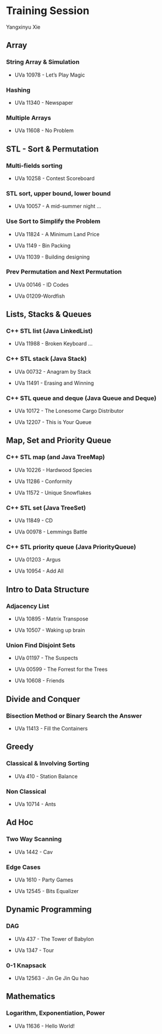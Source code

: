 # Training Session

Yangxinyu Xie

Array
-----------------------------------------------------------------------------------------
### String Array & Simulation

  - UVa 10978 - Let’s Play Magic

### Hashing

  - UVa 11340 - Newspaper

### Multiple Arrays

  - UVa 11608 - No Problem


STL - Sort & Permutation
-----------------------------------------------------------------------------------------
### Multi-fields sorting

  - UVa 10258 - Contest Scoreboard

### STL sort, upper bound, lower bound

  - UVa 10057 - A mid-summer night ...

### Use Sort to Simplify the Problem

  - UVa 11824 - A Minimum Land Price
  
  - UVa 1149 - Bin Packing
  
  - UVa 11039 - Building designing

### Prev Permutation and Next Permutation

  - UVa 00146 - ID Codes

  - UVa 01209-Wordfish


Lists, Stacks & Queues
-----------------------------------------------------------------------------------------
### C++ STL list (Java LinkedList)

  - UVa 11988 - Broken Keyboard ...

### C++ STL stack (Java Stack)

  - UVa 00732 - Anagram by Stack
  
  - UVa 11491 - Erasing and Winning

### C++ STL queue and deque (Java Queue and Deque)

  - UVa 10172 - The Lonesome Cargo Distributor

  - UVa 12207 - This is Your Queue


Map, Set and Priority Queue
-----------------------------------------------------------------------------------------
### C++ STL map (and Java TreeMap)

  - UVa 10226 - Hardwood Species

  - UVa 11286 - Conformity

  - UVa 11572 - Unique Snowflakes

### C++ STL set (Java TreeSet)

  - UVa 11849 - CD

  - UVa 00978 - Lemmings Battle

### C++ STL priority queue (Java PriorityQueue) 

  - UVa 01203 - Argus

  - UVa 10954 - Add All


Intro to Data Structure
-----------------------------------------------------------------------------------------
### Adjacency List

  - UVa 10895 - Matrix Transpose

  - UVa 10507 - Waking up brain

### Union Find Disjoint Sets 

  - UVa 01197 - The Suspects

  - UVa 00599 - The Forrest for the Trees

  - UVa 10608 - Friends

Divide and Conquer
-----------------------------------------------------------------------------------------
### Bisection Method or Binary Search the Answer

  - UVa 11413 - Fill the Containers


Greedy
-----------------------------------------------------------------------------------------
### Classical & Involving Sorting

  - UVa 410 - Station Balance

### Non Classical

  - UVa 10714 - Ants

Ad Hoc
-----------------------------------------------------------------------------------------
### Two Way Scanning

  - UVa 1442 - Cav
  
### Edge Cases
  
  - UVa 1610 - Party Games
  
  - UVa 12545 - Bits Equalizer

Dynamic Programming
-----------------------------------------------------------------------------------------
### DAG
  - UVa 437 - The Tower of Babylon
  
  - UVa 1347 - Tour

### 0-1 Knapsack
- UVa 12563 - Jin Ge Jin Qu hao

Mathematics
-----------------------------------------------------------------------------------------
### Logarithm, Exponentiation, Power
  - UVa 11636 - Hello World!
